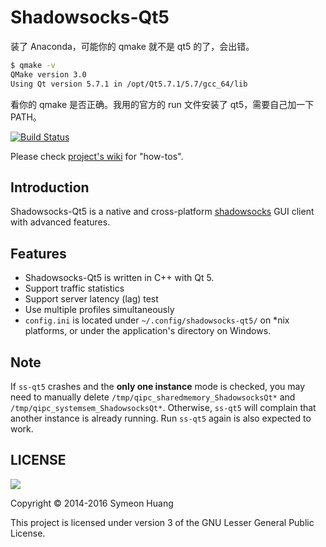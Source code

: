 Shadowsocks-Qt5
===============

装了 Anaconda，可能你的 qmake 就不是 qt5 的了，会出错。

```bash
$ qmake -v
QMake version 3.0
Using Qt version 5.7.1 in /opt/Qt5.7.1/5.7/gcc_64/lib
```

看你的 qmake 是否正确。我用的官方的 run 文件安装了 qt5，需要自己加一下 PATH。

[![Build Status](https://travis-ci.org/shadowsocks/shadowsocks-qt5.svg?branch=master)](https://travis-ci.org/shadowsocks/shadowsocks-qt5)

Please check [project's wiki](https://github.com/shadowsocks/shadowsocks-qt5/wiki) for "how-tos".

Introduction
------------

Shadowsocks-Qt5 is a native and cross-platform [shadowsocks](http://shadowsocks.org) GUI client with advanced features.

Features
--------

- Shadowsocks-Qt5 is written in C++ with Qt 5.
- Support traffic statistics
- Support server latency (lag) test
- Use multiple profiles simultaneously
- `config.ini` is located under `~/.config/shadowsocks-qt5/` on \*nix platforms, or under the application's directory on Windows.

Note
----

If `ss-qt5` crashes and the **only one instance** mode is checked,
you may need to manually delete `/tmp/qipc_sharedmemory_ShadowsocksQt*`
and `/tmp/qipc_systemsem_ShadowsocksQt*`.
Otherwise, `ss-qt5` will complain that another instance is already running.
Run `ss-qt5` again is also expected to work.

LICENSE
-------

![](http://www.gnu.org/graphics/lgplv3-147x51.png)

Copyright © 2014-2016 Symeon Huang

This project is licensed under version 3 of the GNU Lesser General Public License.
